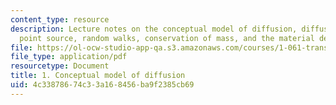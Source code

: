 ```yaml
---
content_type: resource
description: Lecture notes on the conceptual model of diffusion, diffusion from a
  point source, random walks, conservation of mass, and the material derivative.
file: https://ol-ocw-studio-app-qa.s3.amazonaws.com/courses/1-061-transport-processes-in-the-environment-fall-2008/4c33878674c33a168456ba9f2385cb69_conserve.pdf
file_type: application/pdf
resourcetype: Document
title: 1. Conceptual model of diffusion
uid: 4c338786-74c3-3a16-8456-ba9f2385cb69
---
```

